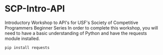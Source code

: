 # SCP-Intro-API
 Introductory Workshop to API's for USF's Society of Competitive Programmers Beginner Series
 In order to complete this workshop, you will need to have a basic understanding of Python and have the requests module installed.

```bash
pip install requests
```
